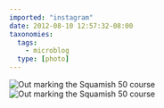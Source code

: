 ```yaml
---
imported: "instagram"
date: 2012-08-10 12:57:32-08:00
taxonomies:
  tags:
    - microblog
  type: [photo]
---
```

![Out marking the Squamish 50 course](/media/images/photos/2012/08/9b8606c2fba39f644d897246c570ba49.jpg)
![Out marking the Squamish 50 course](/media/images/photos/2012/08/9ac31e40c254400fe568a67af8e38828.jpg)

